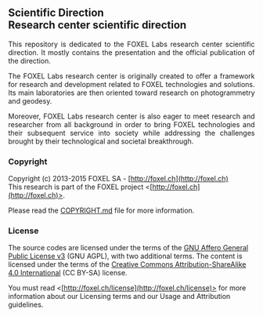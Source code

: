 
## Scientific Direction <br /> Research center scientific direction 

<p align="justify">
This repository is dedicated to the FOXEL Labs research center scientific direction. 
It mostly contains the presentation and the official publication of the direction.
</p>

<p align="justify">
The FOXEL Labs research center is originally created to offer a framework for
research and development related to FOXEL technologies and solutions. Its main
laboratories are then oriented toward research on photogrammetry and geodesy.
</p>

<p align="justify">
Moreover, FOXEL Labs research center is also eager to meet research and researcher
from all background in order to bring FOXEL technologies and their subsequent service
into society while addressing the challenges brought by their technological and  	
societal breakthrough.
</p>

### Copyright

Copyright (c) 2013-2015 FOXEL SA - [http://foxel.ch](http://foxel.ch)<br />
This research is part of the FOXEL project <[http://foxel.ch](http://foxel.ch)>.

Please read the [COPYRIGHT.md](COPYRIGHT.md) file for more information.


### License

The source codes are licensed under the terms of the
[GNU Affero General Public License v3](http://www.gnu.org/licenses/agpl.html)
(GNU AGPL), with two additional terms. The content is licensed under the terms
of the
[Creative Commons Attribution-ShareAlike 4.0 International](http://creativecommons.org/licenses/by-sa/4.0/)
(CC BY-SA) license.

You must read <[http://foxel.ch/license](http://foxel.ch/license)> for more
information about our Licensing terms and our Usage and Attribution guidelines.

